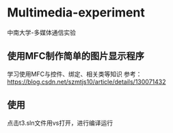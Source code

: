 # Multimedia-experiment
中南大学-多媒体通信实验
## 使用MFC制作简单的图片显示程序
学习使用MFC与控件、绑定、相关类等知识
参考：https://blog.csdn.net/szmtjs10/article/details/130071432
## 使用
点击t3.sln文件用vs打开，进行编译运行
